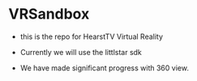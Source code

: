 # VRSandbox

- this is the repo for HearstTV Virtual Reality 

- Currently we will use the littlstar sdk

- We have made significant progress with 360 view.